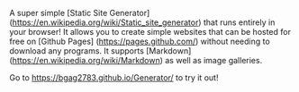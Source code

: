 A super simple [Static Site Generator] (https://en.wikipedia.org/wiki/Static_site_generator) that runs entirely in your browser! It allows you to create simple websites that can be hosted for free on [Github Pages] (https://pages.github.com/) without needing to download any programs. It supports [Markdown] (https://en.wikipedia.org/wiki/Markdown) as well as image galleries. 

Go to https://bgag2783.github.io/Generator/ to try it out!
